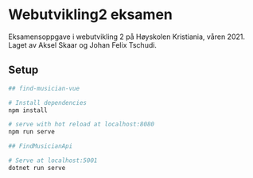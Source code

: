# Webutvikling2 eksamen

Eksamensoppgave i webutvikling 2 på Høyskolen Kristiania, våren 2021. Laget av Aksel Skaar og Johan Felix Tschudi. 


## Setup
``` bash
## find-musician-vue

# Install dependencies
npm install

# serve with hot reload at localhost:8080
npm run serve

## FindMusicianApi

# Serve at localhost:5001
dotnet run serve 
```

